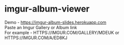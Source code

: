 # imgur-album-viewer  
Demo - https://imgur-album-slides.herokuapp.com  
Paste an Imgur Gallery or Album link  
For example - HTTPS://IMGUR.COM/GALLERY/MDEUK or HTTPS://IMGUR.COM/A/ED8KJ  
